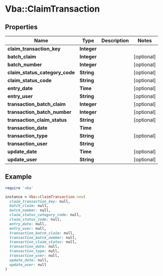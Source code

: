 # Vba::ClaimTransaction

## Properties

| Name | Type | Description | Notes |
| ---- | ---- | ----------- | ----- |
| **claim_transaction_key** | **Integer** |  |  |
| **batch_claim** | **Integer** |  | [optional] |
| **batch_number** | **Integer** |  | [optional] |
| **claim_status_category_code** | **String** |  | [optional] |
| **claim_status_code** | **String** |  | [optional] |
| **entry_date** | **Time** |  | [optional] |
| **entry_user** | **String** |  | [optional] |
| **transaction_batch_claim** | **Integer** |  | [optional] |
| **transaction_batch_number** | **Integer** |  | [optional] |
| **transaction_claim_status** | **String** |  | [optional] |
| **transaction_date** | **Time** |  |  |
| **transaction_type** | **String** |  | [optional] |
| **transaction_user** | **String** |  |  |
| **update_date** | **Time** |  | [optional] |
| **update_user** | **String** |  | [optional] |

## Example

```ruby
require 'vba'

instance = Vba::ClaimTransaction.new(
  claim_transaction_key: null,
  batch_claim: null,
  batch_number: null,
  claim_status_category_code: null,
  claim_status_code: null,
  entry_date: null,
  entry_user: null,
  transaction_batch_claim: null,
  transaction_batch_number: null,
  transaction_claim_status: null,
  transaction_date: null,
  transaction_type: null,
  transaction_user: null,
  update_date: null,
  update_user: null
)
```

